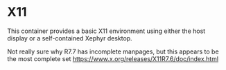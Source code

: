 # X11

This container provides a basic X11 environment using either the host display or a self-contained Xephyr desktop.

Not really sure why R7.7 has incomplete manpages, but this appears to be the most complete set https://www.x.org/releases/X11R7.6/doc/index.html
